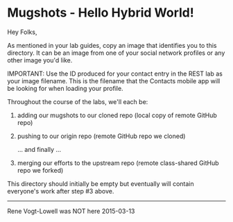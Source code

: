 Mugshots - Hello Hybrid World!
==============================


Hey Folks,

As mentioned in your lab guides, copy an image that identifies you to this directory.  It can be an image from one of your social network profiles or any other image you'd like.

IMPORTANT:  Use the ID produced for your contact entry in the REST lab as your image filename.  This is the filename that the Contacts mobile app will be looking for when loading your profile.

Throughout the course of the labs, we'll each be:

1. adding our mugshots to our cloned repo (local copy of remote GitHub repo)
2. pushing to our origin repo (remote GitHub repo we cloned)
   
   ... and finally ...

3. merging our efforts to the upstream repo (remote class-shared GitHub repo we forked)

This directory should initially be empty but eventually will contain everyone's work after step #3 above.

----------


Rene Vogt-Lowell was NOT here 2015-03-13
